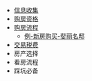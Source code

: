 - [信息收集](/信息收集)
- [购房资格](/购房资格)
- [购房流程](/购房流程)
  - [例-新房购买-斐丽名邸](/例_新房购买_斐丽名邸)
- [交易税费](/交易税费)
- 房产选择
- 看房流程
- 踩坑必备
